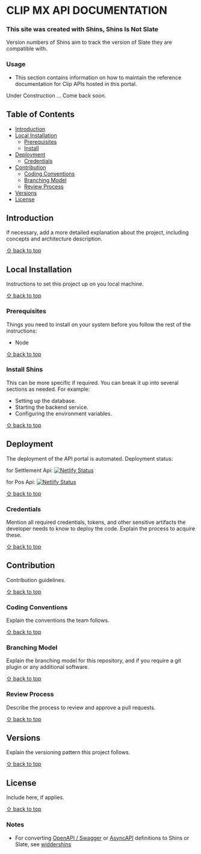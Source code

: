 # CLIP MX API DOCUMENTATION

### This site was created with Shins, Shins Is Not Slate

Version numbers of Shins aim to track the version of Slate they are compatible with.

### Usage

* This section contains information on how to maintain the reference documentation for Clip APIs hosted in this portal. 

Under Construction ... Come back soon.

## Table of Contents

- [Introduction](#introduction)
- [Local Installation](#local-installation)
  - [Prerequisites](#prerequisites)
  - [Install <service name>](#install-<service-name>)
- [Deployment](#deployment)
  - [Credentials](#credentials)
- [Contribution](#contribution)
  - [Coding Conventions](#coding-conventions)
  - [Branching Model](#branching-model)
  - [Review Process](#review-process)
- [Versions](#versions)
- [License](#license)

## Introduction

If necessary, add a more detailed explanation about the project, including
concepts and architecture description.

[⇧ back to top](#table-of-contents)

## Local Installation

Instructions to set this project up on you local machine.

[⇧ back to top](#table-of-contents)

### Prerequisites

Things you need to install on your system before you follow the rest of the
instructions:
* Node

[⇧ back to top](#table-of-contents)

### Install Shins

This can be more specific if required. You can break it up into several
sections as needed. For example:

- Setting up the database.
- Starting the backend service.
- Configuring the environment variables.

[⇧ back to top](#table-of-contents)

## Deployment

The deployment of the API portal is automated. 
Deployment status:

for Settlement Api:
[![Netlify Status](https://api.netlify.com/api/v1/badges/a20889e9-9dc7-4638-be89-fef2893bee97/deploy-status)](https://app.netlify.com/sites/settlement-api/deploys)

for Pos Api:
[![Netlify Status](https://api.netlify.com/api/v1/badges/86dc714e-8227-42fe-aa40-121b3e749457/deploy-status)](https://app.netlify.com/sites/pos-api/deploys)

[⇧ back to top](#table-of-contents)

### Credentials

Mention all required credentials, tokens, and other sensitive artifacts the developer
needs to know to deploy the code. Explain the process to acquire these.

[⇧ back to top](#table-of-contents)

## Contribution

Contribution guidelines.

[⇧ back to top](#table-of-contents)

### Coding Conventions

Explain the conventions the team follows.

[⇧ back to top](#table-of-contents)

### Branching Model

Explain the branching model for this repository, and if you require a git
plugin or any additional software.

[⇧ back to top](#table-of-contents)

### Review Process

Describe the process to review and approve a pull requests.

[⇧ back to top](#table-of-contents)

## Versions

Explain the versioning pattern this project follows.

[⇧ back to top](#table-of-contents)

## License

Include here, if applies.

[⇧ back to top](#table-of-contents)



### Notes

* For converting [OpenAPI / Swagger](https://github.com/OAI/OpenAPI-Specification) or [AsyncAPI](https://github.com/asyncapi/asyncapi) definitions to Shins or Slate, see [widdershins](http://github.com/mermade/widdershins)




